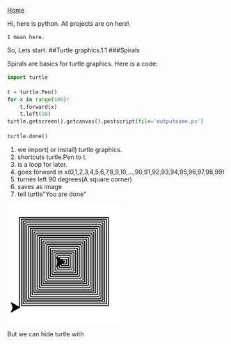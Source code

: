 [Home](../index.md)

Hi, here is python.
All projects are on here\

    I mean here.
    
So, Lets start.
##Turtle graphics.1.1
###Spirals

Spirals are basics for turtle graphics.
Here is a code:

```python
import turtle

t = turtle.Pen()
for x in range(100):
    t.forward(x)
    t.left(90)
turtle.getscreen().getcanvas().postscript(file='outputname.ps')

turtle.done()
```

1. we import( or install) turtle graphics. 
2. shortcuts turtle.Pen to t. 
3. is a loop for later. 
4. goes forward in x(0,1,2,3,4,5,6,7,8,9,10,...,90,91,92,93,94,95,96,97,98,99)
5. turnes left 90 degrees(A square corner)
6. saves as image
7. tell turtle"You are done"

![](images/spiral.jpg)

But we can hide turtle with 